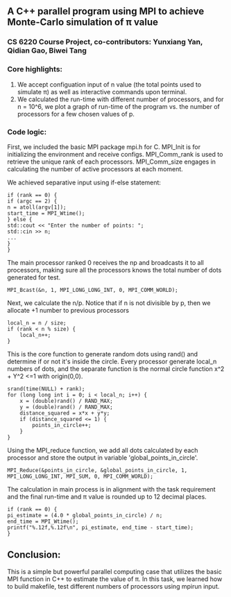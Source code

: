 ## A C++ parallel program using MPI to achieve Monte-Carlo simulation of &pi; value
### CS 6220 Course Project, co-contributors: Yunxiang Yan, Qidian Gao, Biwei Tang
### Core highlights:
1. We accept configuation input of n value (the total points used to simulate &pi;) as well as interactive commands upon terminal.
2. We calculated the run-time with different number of processors, and for n = 10^6, we plot a graph of run-time of the program vs. the number of processors for a few chosen values of p.

### Code logic: 

First, we included the basic MPI package mpi.h for C. MPI_Init is for initializing the environment and receive configs. MPI_Comm_rank is used to retrieve the unique rank of each processors. MPI_Comm_size engages in calculating the number of active processors at each moment.

We achieved separative input using if-else statement:
```
if (rank == 0) {
if (argc == 2) {
n = atoll(argv[1]);
start_time = MPI_Wtime();
} else {
std::cout << "Enter the number of points: ";
std::cin >> n;
...
}
}
```
The main processor ranked 0 receives the np and broadcasts it to all processors, making sure all the processors knows the total number of dots generated for test.
```
MPI_Bcast(&n, 1, MPI_LONG_LONG_INT, 0, MPI_COMM_WORLD);
```
Next, we calculate the n/p. Notice that if n is not divisible by p, then we allocate +1 number to previous processors
```
local_n = n / size;
if (rank < n % size) {
    local_n++;
}
```
This is the core function to generate random dots using rand() and determine if or not it's inside the circle. Every processor generate local_n numbers of dots, and the separate function is the normal circle function x^2 + Y^2 <=1 with origin(0,0). 
```
srand(time(NULL) + rank);
for (long long int i = 0; i < local_n; i++) {
    x = (double)rand() / RAND_MAX;
    y = (double)rand() / RAND_MAX;
    distance_squared = x*x + y*y;
    if (distance_squared <= 1) {
        points_in_circle++;
    }
}
```
Using the MPI_reduce function, we add all dots calculated by each processor and store the output in variable 'global_points_in_circle'.
```
MPI_Reduce(&points_in_circle, &global_points_in_circle, 1, MPI_LONG_LONG_INT, MPI_SUM, 0, MPI_COMM_WORLD);
```
The calculation in main process is in alignment with the task requirement and the final run-time and &pi; value is rounded up to 12 decimal places.
```
if (rank == 0) {
pi_estimate = (4.0 * global_points_in_circle) / n;
end_time = MPI_Wtime();
printf("%.12f,%.12f\n", pi_estimate, end_time - start_time);
}
```
## Conclusion:
This is a simple but powerful parallel computing case that utilizes the basic MPI function in C++ to estimate the value of &pi;. In this task, we learned how to build makefile, test different numbers of processors using mpirun input.
